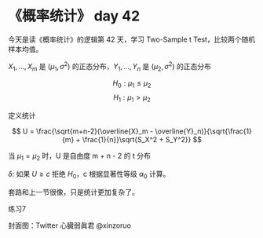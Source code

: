# 《概率统计》 day 42

今天是读《概率统计》的逻辑第 42 天，学习 Two-Sample t Test，比较两个随机样本均值。

$X_1, ..., X_m$ 是 $(\mu_1, \sigma^2)$ 的正态分布，$Y_1, ..., Y_n$ 是 $(\mu_2, \sigma^2)$ 的正态分布

$$
H_0: \mu_1 \le \mu_2
$$
$$
H_1: \mu_1 \gt \mu_2
$$

定义统计

$$
U = \frac{\sqrt{m+n-2}(\overline{X}_m - \overline{Y}_n)}{\sqrt{\frac{1}{m} + \frac{1}{n}}\sqrt{S_X^2 + S_Y^2}}
$$

当 $\mu_1 = \mu_2$ 时，U 是自由度 m + n - 2 的 t 分布

$\delta$: 如果 $U \ge c$ 拒绝 $H_0$，c 根据显著性等级 $\alpha_0$ 计算。

套路和上一节很像，只是统计更加复杂了。

练习7

封面图：Twitter 心臓弱眞君 @xinzoruo